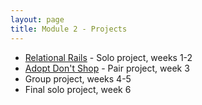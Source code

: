 ```yaml
---
layout: page
title: Module 2 - Projects
---
```


*  [Relational Rails](./relational_rails/) - Solo project, weeks 1-2
*  [Adopt Don't Shop](https://github.com/turingschool-examples/adopt-dont-shop-7) - Pair project, week 3
*   Group project, weeks 4-5
*   Final solo project, week 6
